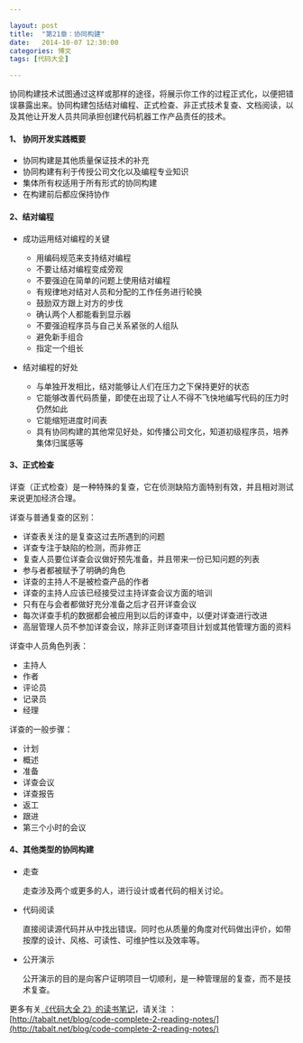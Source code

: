 ```yaml
---

layout: post
title:  "第21章：协同构建"
date:   2014-10-07 12:30:00
categories: 博文
tags: [代码大全]

---
```


协同构建技术试图通过这样或那样的途径，将展示你工作的过程正式化，以便把错误暴露出来。协同构建包括结对编程、正式检查、非正式技术复查、文档阅读，以及其他让开发人员共同承担创建代码机器工作产品责任的技术。


#### 1、	 协同开发实践概要


* 协同构建是其他质量保证技术的补充
* 协同构建有利于传授公司文化以及编程专业知识
* 集体所有权适用于所有形式的协同构建
* 在构建前后都应保持协作


#### 2、结对编程


* 成功运用结对编程的关键

	* 用编码规范来支持结对编程
	* 不要让结对编程变成旁观
	* 不要强迫在简单的问题上使用结对编程
	* 有规律地对结对人员和分配的工作任务进行轮换
	* 鼓励双方跟上对方的步伐
	* 确认两个人都能看到显示器
	* 不要强迫程序员与自己关系紧张的人组队
	* 避免新手组合
	* 指定一个组长

* 结对编程的好处

	* 与单独开发相比，结对能够让人们在压力之下保持更好的状态
	* 它能够改善代码质量，即使在出现了让人不得不飞快地编写代码的压力时仍然如此
	* 它能缩短进度时间表
	* 具有协同构建的其他常见好处，如传播公司文化，知道初级程序员，培养集体归属感等
	

#### 3、正式检查

详查（正式检查）是一种特殊的复查，它在侦测缺陷方面特别有效，并且相对测试来说更加经济合理。

详查与普通复查的区别：

* 详查表关注的是复查这过去所遇到的问题
* 详查专注于缺陷的检测，而非修正
* 复查人员要位详查会议做好预先准备，并且带来一份已知问题的列表
* 参与者都被赋予了明确的角色
* 详查的主持人不是被检查产品的作者
* 详查的主持人应该已经接受过主持详查会议方面的培训
* 只有在与会者都做好充分准备之后才召开详查会议
* 每次详查手机的数据都会被应用到以后的详查中，以便对详查进行改进
* 高层管理人员不参加详查会议，除非正则详查项目计划或其他管理方面的资料


详查中人员角色列表：

* 主持人
* 作者
* 评论员
* 记录员
* 经理

 
详查的一般步骤：

* 计划
* 概述
* 准备
* 详查会议
* 详查报告
* 返工
* 跟进
* 第三个小时的会议



#### 4、其他类型的协同构建

* 走查

	走查涉及两个或更多的人，进行设计或者代码的相关讨论。

* 代码阅读

	直接阅读源代码并从中找出错误。同时也从质量的角度对代码做出评价，如带按摩的设计、风格、可读性、可维护性以及效率等。

* 公开演示

	公开演示的目的是向客户证明项目一切顺利，是一种管理层的复查，而不是技术复查。





更多有关[《代码大全 2》的读书笔记](http://tabalt.net/blog/code-complete-2-reading-notes/)，请关注 ：  
[http://tabalt.net/blog/code-complete-2-reading-notes/](http://tabalt.net/blog/code-complete-2-reading-notes/)





